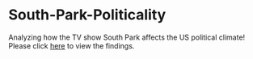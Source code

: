 # South-Park-Politicality
Analyzing how the TV show South Park affects the US political climate! Please click [here](https://github.com/gvalliap/South-Park-Politicality/blob/master/SouthParkAnalysis.ipynb) to view the findings.
